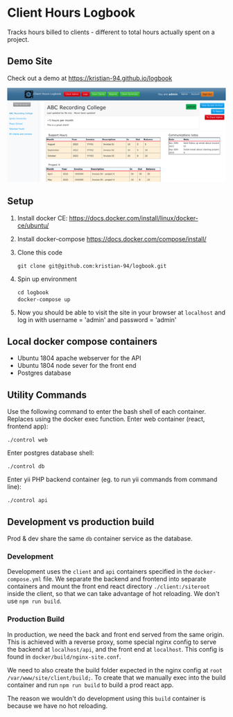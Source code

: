 # Client Hours Logbook

Tracks hours billed to clients - different to total hours actually spent on a project.

## Demo Site

Check out a demo at <a href="https://kristian-94.github.io/logbook" target="_blank">https://kristian-94.github.io/logbook </a>

<p>
  <img src="./Screenshot-2022.png" title="Logbook" alt="Logbook screenshot">
</p>

## Setup

1.  Install docker CE: https://docs.docker.com/install/linux/docker-ce/ubuntu/

2.  Install docker-compose https://docs.docker.com/compose/install/

3.  Clone this code

    ```
    git clone git@github.com:kristian-94/logbook.git
    ```

4. Spin up environment

    ```
    cd logbook
    docker-compose up
    ```

5. Now you should be able to visit the site in your browser at `localhost`
    and log in with username = 'admin' and password = 'admin'


## Local docker compose containers

- Ubuntu 1804 apache webserver for the API
- Ubuntu 1804 node sever for the front end
- Postgres database

## Utility Commands

Use the following command to enter the bash shell of each container.
Replaces using the docker exec function.
Enter web container (react, frontend app):

```
./control web
```

Enter postgres database shell:

```
./control db
```

Enter yii PHP backend container (eg. to run yii commands from command line):

```
./control api
```

## Development vs production build

Prod & dev share the same `db` container service as the database.

### Development

Development uses the `client` and `api` containers specified in the `docker-compose.yml` file.
We separate the backend and frontend into separate containers and mount the front end react
directory `./client:/siteroot` inside the client, so that we can take advantage of hot reloading.
We don't use `npm run build`.

### Production Build

In production, we need the back and front end served from the same origin. This is
achieved with a reverse proxy, some special nginx config to serve the backend at `localhost/api`, and the
front end at `localhost`. This config is found in `docker/build/nginx-site.conf`.

We need to also create the build folder expected in the nginx config at
`root /var/www/site/client/build;`. To create that we manually exec into
the build container and run `npm run build` to build a prod react app.

The reason we wouldn't do development using this `build` container is because we have
no hot reloading.
